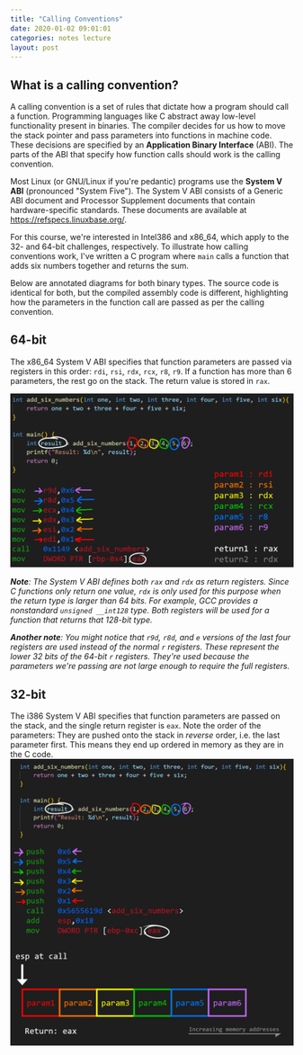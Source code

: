```yaml
---
title: "Calling Conventions"
date: 2020-01-02 09:01:01
categories: notes lecture
layout: post
---
```


## What is a calling convention?
A calling convention is a set of rules that dictate how a program should call a function. Programming languages like C abstract away low-level functionality present in binaries. The compiler decides for us how to move the stack pointer and pass parameters into functions in machine code. These decisions are specified by an **Application Binary Interface** (ABI). The parts of the ABI that specify how function calls should work is the calling convention.

Most Linux (or GNU/Linux if you're pedantic) programs use the **System V ABI** (pronounced "System Five"). The System V ABI consists of a Generic ABI document and Processor Supplement documents that contain hardware-specific standards. These documents are available at https://refspecs.linuxbase.org/.

For this course, we're interested in Intel386 and x86_64, which apply to the 32- and 64-bit challenges, respectively.
To illustrate how calling conventions work, I've written a C program where `main` calls a function that adds six numbers together and returns the sum. 

Below are annotated diagrams for both binary types. The source code is identical for both, but the compiled assembly code is different, highlighting how the parameters in the function call are passed as per the calling convention.

## 64-bit
The x86_64 System V ABI specifies that function parameters are passed via registers in this order: `rdi`, `rsi`, `rdx`, `rcx`, `r8`, `r9`. If a function has more than 6 parameters, the rest go on the stack. The return value is stored in `rax`. <br>

<img src="https://raw.githubusercontent.com/rjwalls/CS4401-notes/master/assets/calling-conventions/cc64.png" alt="64 bit calling conventions diagram" width="700"/>

***Note**: The System V ABI defines both `rax` and `rdx` as return registers. Since C functions only return one value, `rdx` is only used for this purpose when the return type is larger than 64 bits. For example, GCC provides a nonstandard `unsigned __int128` type. Both registers will be used for a function that returns that 128-bit type.*

***Another note**: You might notice that `r9d`, `r8d`, and `e` versions of the last four registers are used instead of the normal `r` registers. These represent the lower 32 bits of the 64-bit `r` registers. They're used because the parameters we're passing are not large enough to require the full registers.*

## 32-bit
The i386 System V ABI specifies that function parameters are passed on the stack, and the single return register is `eax`. Note the order of the parameters: They are pushed onto the stack in *reverse* order, i.e. the last parameter first. This means they end up ordered in memory as they are in the C code. <br>
<img src="https://raw.githubusercontent.com/rjwalls/CS4401-notes/master/assets/calling-conventions/cc32.png" alt="32 bit calling conventions diagram" width="700"/>